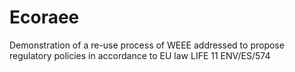 Ecoraee
=======

Demonstration of a re-use process of WEEE addressed to propose regulatory policies in accordance to EU law LIFE 11 ENV/ES/574
